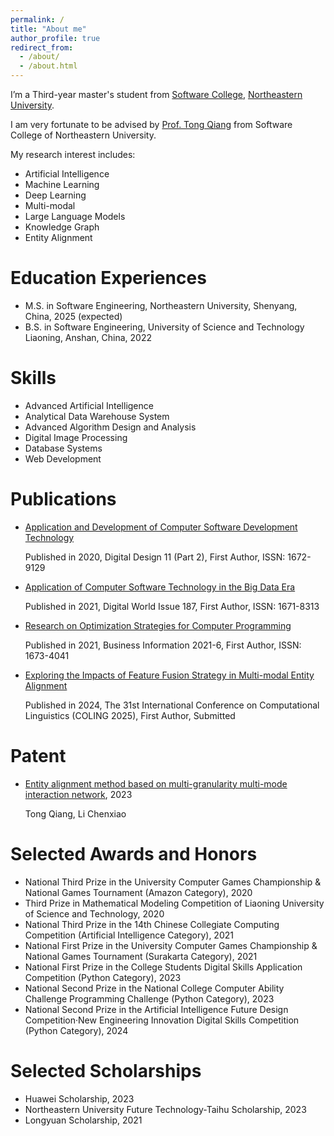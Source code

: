 ```yaml
---
permalink: /
title: "About me"
author_profile: true
redirect_from: 
  - /about/
  - /about.html
---
```

I’m a Third-year master's student from [Software College](http://sc.neu.edu.cn/english/mainm.htm), [Northeastern University](https://www.neu.edu.cn/).

I am very fortunate to be advised by [Prof. Tong Qiang](http://faculty.neu.edu.cn/tongq/en/index.htm) from Software College of Northeastern University. 

My research interest includes:
- Artificial Intelligence
- Machine Learning
- Deep Learning
- Multi-modal
- Large Language Models
- Knowledge Graph
- Entity Alignment

Education Experiences
======
- M.S. in Software Engineering, Northeastern University, Shenyang, China, 2025 (expected)
- B.S. in Software Engineering, University of Science and Technology Liaoning, Anshan, China, 2022

Skills
======
- Advanced Artificial Intelligence
- Analytical Data Warehouse System
- Advanced Algorithm Design and Analysis
- Digital Image Processing
- Database Systems
- Web Development

Publications
======
- [Application and Development of Computer Software Development Technology](https://chenxiao-li.github.io/chenxiao.li.github.io/publication/2009-10-01-paper-title-number-1)

  Published in 2020, Digital Design 11 (Part 2), First Author, ISSN: 1672-9129


- [Application of Computer Software Technology in the Big Data Era](https://chenxiao-li.github.io/chenxiao.li.github.io/publication/2020-11-1-paper-title-number-2)

  Published in 2021, Digital World Issue 187, First Author, ISSN: 1671-8313
  
- [Research on Optimization Strategies for Computer Programming](https://chenxiao-li.github.io/chenxiao.li.github.io/publication/2015-10-01-paper-title-number-3)

  Published in 2021, Business Information 2021-6, First Author, ISSN: 1673-4041
  
- [Exploring the Impacts of Feature Fusion Strategy in Multi-modal Entity Alignment](https://chenxiao-li.github.io/chenxiao.li.github.io/publication/2024-02-17-paper-title-number-4)

  Published in 2024, The 31st International Conference on Computational Linguistics (COLING 2025), First Author, Submitted

Patent
======
- [Entity alignment method based on multi-granularity multi-mode interaction network](https://patents.google.com/patent/CN117573914A/en?oq=CN117573914A%2c), 2023

  Tong Qiang, Li Chenxiao

Selected Awards and Honors
======
- National Third Prize in the University Computer Games Championship & National Games Tournament (Amazon Category), 2020
- Third Prize in Mathematical Modeling Competition of Liaoning University of Science and Technology, 2020
- National Third Prize in the 14th Chinese Collegiate Computing Competition (Artificial Intelligence Category), 2021
- National First Prize in the University Computer Games Championship & National Games Tournament (Surakarta Category), 2021
- National First Prize in the College Students Digital Skills Application Competition (Python Category), 2023
- National Second Prize in the National College Computer Ability Challenge Programming Challenge (Python Category), 2023
- National Second Prize in the Artificial Intelligence Future Design Competition·New Engineering Innovation Digital Skills Competition (Python Category), 2024

Selected Scholarships
======
- Huawei Scholarship, 2023
- Northeastern University Future Technology-Taihu Scholarship, 2023
- Longyuan Scholarship, 2021
